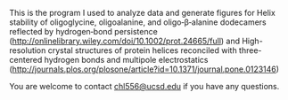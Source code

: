 This is the program I used to analyze data and generate figures for Helix stability of oligoglycine, oligoalanine, and oligo‐β‐alanine dodecamers reflected by hydrogen‐bond persistence (http://onlinelibrary.wiley.com/doi/10.1002/prot.24665/full) and High-resolution crystal structures of protein helices reconciled with three-centered hydrogen bonds and multipole electrostatics (http://journals.plos.org/plosone/article?id=10.1371/journal.pone.0123146)

You are welcome to contact chl556@ucsd.edu if you have any questions.
